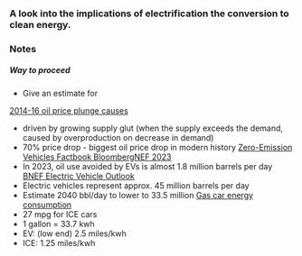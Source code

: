 ### A look into the implications of electrification the conversion to clean energy.


### Notes

##### Way to proceed
- Give an estimate for 

[2014-16 oil price plunge causes](https://blogs.worldbank.org/developmenttalk/what-triggered-oil-price-plunge-2014-2016-and-why-it-failed-deliver-economic-impetus-eight-charts) 
- driven by growing supply glut (when the supply exceeds the demand, caused by overproduction on decrease in demand)
- 70% price drop - biggest oil price drop in modern history
[Zero-Emission Vehicles Factbook BloombergNEF 2023](https://assets.bbhub.io/professional/sites/24/2023-COP28-ZEV-Factbook.pdf)
- In 2023, oil use avoided by EVs is almost 1.8 million barrels per day
[BNEF Electric Vehicle Outlook](https://assets.bbhub.io/professional/sites/24/2431510_BNEFElectricVehicleOutlook2023_ExecSummary.pdf)
- Electric vehicles represent approx. 45 million barrels per day
- Estimate 2040 bbl/day to lower to 33.5 million
[Gas car energy consumption](https://www.quora.com/How-much-energy-does-a-car-use)
- 27 mpg for ICE cars
- 1 gallon = 33.7 kwh
- EV: (low end) 2.5 miles/kwh
- ICE: 1.25 miles/kwh
